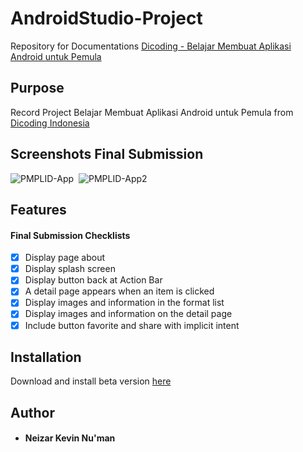 # AndroidStudio-Project
Repository for Documentations [Dicoding - Belajar Membuat Aplikasi Android untuk Pemula](https://www.dicoding.com/academies/51)

## Purpose
Record Project Belajar Membuat Aplikasi Android untuk Pemula from [Dicoding Indonesia](https://www.dicoding.com/)

## Screenshots Final Submission
![PMPLID-App](https://user-images.githubusercontent.com/107177632/198568532-785a6295-f4d5-46a7-8dfe-81d8b6b8e03e.png)&nbsp;
![PMPLID-App2](https://user-images.githubusercontent.com/107177632/198568667-e3a8efd3-63e3-4660-be38-eeedcb487304.png)

 ## Features
#### Final Submission Checklists

- [x] Display page about
- [x] Display splash screen
- [x] Display button back at Action Bar
- [x] A detail page appears when an item is clicked
- [x] Display images and information in the format list
- [x] Display images and information on the detail page
- [x] Include button favorite and share with implicit intent

## Installation
Download and install beta version [here](https://github.com/NeizarKevin/AndroidStudio-Project/raw/master/PMPLIDApp/app/release/PMPLID-beta.apk)

## Author
* #### Neizar Kevin Nu'man
